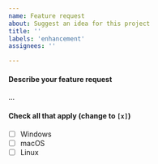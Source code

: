 ```yaml
---
name: Feature request
about: Suggest an idea for this project
title: ''
labels: 'enhancement'
assignees: ''

---
```


#### Describe your feature request

...

#### Check all that apply (change to `[x]`)
- [ ] Windows
- [ ] macOS
- [ ] Linux
